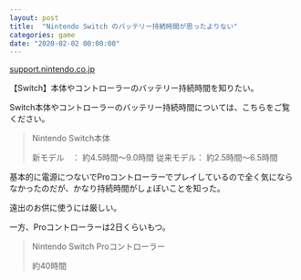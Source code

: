 ```yaml
---
layout: post
title:  "Nintendo Switch のバッテリー持続時間が思ったよりない"
categories: game
date: "2020-02-02 00:00:00"
---
```



<div class="card">
  <a href="https://support.nintendo.co.jp/app/answers/detail/a_id/34211"></a>
  <div class="card__header">
    <a href="https://support.nintendo.co.jp/app/answers/detail/a_id/34211">support.nintendo.co.jp</a>
  </div>
  <div class="card__image">
    <img src="">
  </div>
  <div class="card__title">
    <p>【Switch】本体やコントローラーのバッテリー持続時間を知りたい。</p>
  </div>
  <div class="card__description">
    <p>Switch本体やコントローラーのバッテリー持続時間については、こちらをご覧ください。</p>
  </div>
</div>


> Nintendo Switch本体
> 
> 新モデル　： 約4.5時間～9.0時間
> 従来モデル： 約2.5時間～6.5時間

基本的に電源につないでProコントローラーでプレイしているので全く気にならなかったのだが、かなり持続時間がしょぼいことを知った。

遠出のお供に使うには厳しい。

一方、Proコントローラーは2日くらいもつ。

> Nintendo Switch Proコントローラー
> 
> 約40時間
